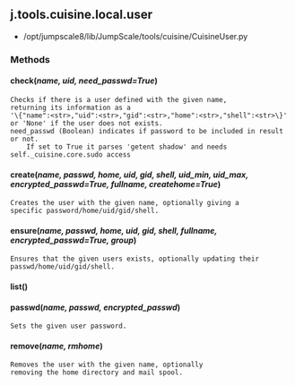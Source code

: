 <!-- toc -->
## j.tools.cuisine.local.user

- /opt/jumpscale8/lib/JumpScale/tools/cuisine/CuisineUser.py

### Methods

#### check(*name, uid, need_passwd=True*) 

```
Checks if there is a user defined with the given name,
returning its information as a
'\{"name":<str>,"uid":<str>,"gid":<str>,"home":<str>,"shell":<str>\}'
or 'None' if the user does not exists.
need_passwd (Boolean) indicates if password to be included in result or not.
    If set to True it parses 'getent shadow' and needs self._cuisine.core.sudo access

```

#### create(*name, passwd, home, uid, gid, shell, uid_min, uid_max, encrypted_passwd=True, fullname, createhome=True*) 

```
Creates the user with the given name, optionally giving a
specific password/home/uid/gid/shell.

```

#### ensure(*name, passwd, home, uid, gid, shell, fullname, encrypted_passwd=True, group*) 

```
Ensures that the given users exists, optionally updating their
passwd/home/uid/gid/shell.

```

#### list() 

#### passwd(*name, passwd, encrypted_passwd*) 

```
Sets the given user password.

```

#### remove(*name, rmhome*) 

```
Removes the user with the given name, optionally
removing the home directory and mail spool.

```

